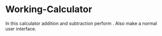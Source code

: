 # Working-Calculator
In this calculator addition and subtraction perform .
Also make a normal user interface.
